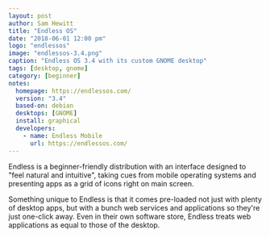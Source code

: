 ```yaml
---
layout: post
author: Sam Hewitt
title: "Endless OS"
date: "2018-06-01 12:00 pm"
logo: "endlessos"
image: "endlessos-3.4.png"
caption: "Endless OS 3.4 with its custom GNOME desktop"
tags: [desktop, gnome]
category: [beginner]
notes:
  homepage: https://endlessos.com/
  version: "3.4"
  based-on: debian
  desktops: [GNOME]
  install: graphical
  developers:
    - name: Endless Mobile
      url: https://endlessos.com/
---
```


Endless is a beginner-friendly distribution with an interface designed to "feel natural and intuitive", taking cues from mobile operating systems and presenting apps as a grid of icons right on main screen.

Something unique to Endless is that it comes pre-loaded not just with plenty of desktop apps, but with a bunch web services and applications so they're just one-click away. Even in their own software store, Endless treats web applications as equal to those of the desktop.